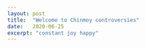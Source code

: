 ```yaml
---
layout: post
title:  "Welcome to Chinmoy controversies"
date:   2020-06-25
excerpt: "constant joy happy"
---
```

